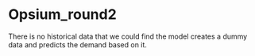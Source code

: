 # Opsium_round2
There is no historical data that we could find the model creates a dummy data and predicts the demand based on it.
